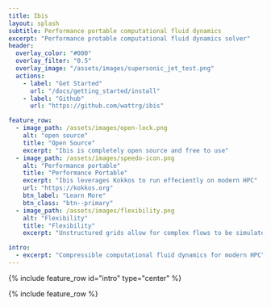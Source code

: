 ```yaml
---
title: Ibis
layout: splash
subtitle: Performance portable computational fluid dynamics
excerpt: "Performance protable computational fluid dynamics solver"
header:
  overlay_color: "#000"
  overlay_filter: "0.5"
  overlay_image: "/assets/images/supersonic_jet_test.png"
  actions:
    - label: "Get Started"
      url: "/docs/getting_started/install"
    - label: "Github"
      url: "https://github.com/wattrg/ibis"

feature_row:
  - image_path: /assets/images/open-lock.png
    alt: "open source"
    title: "Open Source"
    excerpt: "Ibis is completely open source and free to use"
  - image_path: /assets/images/speedo-icon.png
    alt: "Performance portable"
    title: "Performance Portable"
    excerpt: "Ibis leverages Kokkos to run effeciently on modern HPC"
    url: "https://kokkos.org"
    btn_label: "Learn More"
    btn_class: "btn--primary"
  - image_path: /assets/images/flexibility.png
    alt: "Flexibility"
    title: "Flexibility"
    excerpt: "Unstructured grids allow for complex flows to be simulated easily"

intro:
  - excerpt: "Compressible computational fluid dynamics for modern HPC"
---
```


{% include feature_row id="intro" type="center" %}

{% include feature_row %}
